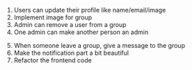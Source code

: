 1. Users can update their profile like name/email/image 
2. Implement image for group
3. Admin can remove a user from a group
4. One admin can make another person an admin

<!-- MICRO DETAILS -->
5. When someone leave a group, give a message to the group
6. Make the notification part a bit beautiful
7. Refactor the frontend code